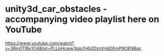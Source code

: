 # unity3d_car_obstacles - accompanying video playlist here on YouTube 
https://www.youtube.com/watch?v=3Rm0TlBx1O4&list=PLLpHcww3qjp7n6i2DznVnbDEmP9OENBqc
